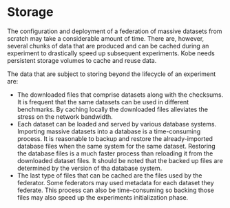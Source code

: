 # Storage

The configuration and deployment of a federation of massive datasets from
scratch may take a considerable amount of time. There are, however, several
chunks of data that are produced and can be cached during an experiment to
drastically speed up subsequent experiments. Kobe needs persistent storage
volumes to cache and reuse data.

The data that are subject to storing beyond the lifecycle of an experiment 
are:
* The downloaded files that comprise datasets along with the checksums. It is
  frequent that the same datasets can be used in different benchmarks. By
  caching locally the downloaded files alleviates the stress on the network
  bandwidth.
* Each dataset can be loaded and served by various database systems. Importing
  massive datasets into a database is a time-consuming process. It is reasonable
  to backup and restore the already-imported database files when the same system
  for the same dataset. Restoring the database files is a much faster process
  than reloading it from the downloaded dataset files. It should be noted that
  the backed up files are determined by the version of tha database system.
* The last type of files that can be cached are the files used by the federator.
  Some federators may used metadata for each dataset they federate. This process
  can also be time-consuming so backing those files may also speed up the
  experiments initialization phase.